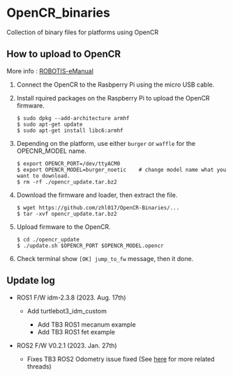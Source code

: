 # OpenCR_binaries
Collection of binary files for platforms using OpenCR

## How to upload to OpenCR
More info : [ROBOTIS-eManual](https://emanual.robotis.com/docs/en/platform/turtlebot3/opencr_setup/#opencr-setup-2)

1. Connect the OpenCR to the Rasbperry Pi using the micro USB cable.

2. Install rquired packages on the Raspberry Pi to upload the OpenCR firmware.

   ```
   $ sudo dpkg --add-architecture armhf
   $ sudo apt-get update
   $ sudo apt-get install libc6:armhf
   ```

3. Depending on the platform, use either `burger` or `waffle` for the OPECNR_MODEL name.

   ```
   $ export OPENCR_PORT=/dev/ttyACM0
   $ export OPENCR_MODEL=burger_noetic    # change model name what you want to download.
   $ rm -rf ./opencr_update.tar.bz2
   ```

4. Download the firmware and loader, then extract the file.

   ```
   $ wget https://github.com/zhl017/OpenCR-Binaries/...
   $ tar -xvf opencr_update.tar.bz2
   ```

5. Upload firmware to the OpenCR.

   ```
   $ cd ./opencr_update
   $ ./update.sh $OPENCR_PORT $OPENCR_MODEL.opencr
   ```

6. Check terminal show `[OK] jump_to_fw` message, then it done.

## Update log

- ROS1 F/W idm-2.3.8 (2023. Aug. 17th)
  - Add turtlebot3_idm_custom
    
    - Add TB3 ROS1 mecanum example
    - Add TB3 ROS1 fet example

- ROS2 F/W V0.2.1 (2023. Jan. 27th)
  - Fixes TB3 ROS2 Odometry issue fixed (See [here](https://github.com/ROBOTIS-GIT/Dynamixel2Arduino/releases/tag/0.6.2) for more related threads)
